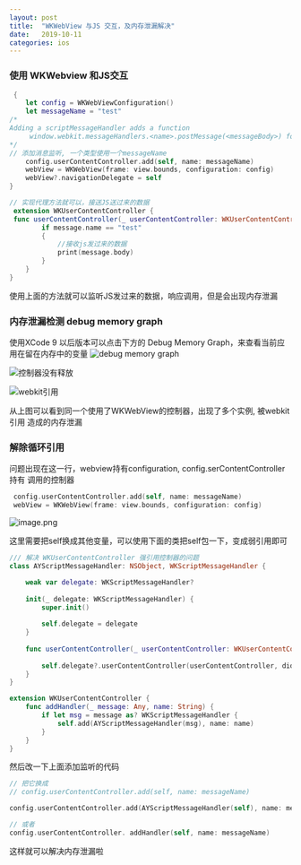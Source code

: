 ```yaml
---
layout: post
title:  "WKWebView 与JS 交互，及内存泄漏解决"
date:   2019-10-11
categories: ios
---
```


### 使用 WKWebview 和JS交互

```swift
 {
    let config = WKWebViewConfiguration()
    let messageName = "test"
/*
Adding a scriptMessageHandler adds a function
     window.webkit.messageHandlers.<name>.postMessage(<messageBody>) for all frames
*/
// 添加消息监听, 一个类型使用一个messageName
    config.userContentController.add(self, name: messageName)
    webView = WKWebView(frame: view.bounds, configuration: config)
    webView?.navigationDelegate = self
}

// 实现代理方法就可以，接送JS送过来的数据
 extension WKUserContentController {
 func userContentController(_ userContentController: WKUserContentController, didReceive message: WKScriptMessage) {
        if message.name == "test"
        {
            //接收js发过来的数据
            print(message.body)
        }
    }
}
```
使用上面的方法就可以监听JS发过来的数据，响应调用，但是会出现内存泄漏

### 内存泄漏检测 debug memory graph
使用XCode 9 以后版本可以点击下方的 Debug Memory Graph，来查看当前应用在留在内存中的变量
![debug memory graph](https://upload-images.jianshu.io/upload_images/3105873-fd6654b05dde5e47.png?imageMogr2/auto-orient/strip%7CimageView2/2/w/1240)

![控制器没有释放](https://upload-images.jianshu.io/upload_images/3105873-437595da3855a487.png?imageMogr2/auto-orient/strip%7CimageView2/2/w/1240)

![webkit引用](https://upload-images.jianshu.io/upload_images/3105873-334651aab80ae82a.png?imageMogr2/auto-orient/strip%7CimageView2/2/w/1240)


从上图可以看到同一个使用了WKWebView的控制器，出现了多个实例, 被webkit引用 造成的内存泄漏

### 解除循环引用
问题出现在这一行，webview持有configuration, config.serContentController 持有 调用的控制器
```swift
 config.userContentController.add(self, name: messageName)
 webView = WKWebView(frame: view.bounds, configuration: config)
```
![image.png](https://upload-images.jianshu.io/upload_images/3105873-dc7323dc1742c558.png?imageMogr2/auto-orient/strip%7CimageView2/2/w/1240)

这里需要把self换成其他变量，可以使用下面的类把self包一下，变成弱引用即可
```swift
/// 解决 WKUserContentController 强引用控制器的问题
class AYScriptMessageHandler: NSObject, WKScriptMessageHandler {

    weak var delegate: WKScriptMessageHandler?
    
    init(_ delegate: WKScriptMessageHandler) {
        super.init()
        
        self.delegate = delegate
    }
    
    func userContentController(_ userContentController: WKUserContentController, didReceive message: WKScriptMessage) {
        
        self.delegate?.userContentController(userContentController, didReceive: message)
    }
}

extension WKUserContentController {
    func addHandler(_ message: Any, name: String) {
        if let msg = message as? WKScriptMessageHandler {
            self.add(AYScriptMessageHandler(msg), name: name)
        }
    }
}
```
然后改一下上面添加监听的代码
```swift
// 把它换成
// config.userContentController.add(self, name: messageName)

config.userContentController.add(AYScriptMessageHandler(self), name: messageName)

// 或者
config.userContentController. addHandler(self, name: messageName)
```

这样就可以解决内存泄漏啦